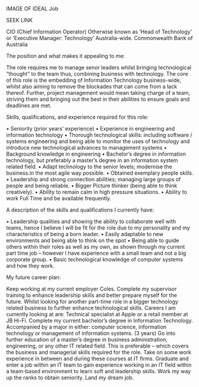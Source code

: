 IMAGE OF IDEAL Job

SEEK LINK

CIO (Chief Information Operator) Otherwise known as ‘Head of Technology’ or ‘Executive Manager:
Technology’ Australia-wide.
Commonwealth Bank of Australia


The position and what makes it appealing to me:

The role requires me to manage senor leaders whilst bringing technological “thought” to the team
thus, combining business with technology. The core of this role is the embedding of Information
Technology business-wide, whilst also aiming to remove the blockades that can come from a lack
thereof. Further, project management would mean taking charge of a team, striving them and
bringing out the best in their abilities to ensure goals and deadlines are met.


 Skills, qualifications, and experience required for this role:

 • Seniority (prior years’ experience)
• Experience in engineering and information technology
• Thorough technological skills: including software / systems engineering and being able to
monitor the uses of technology and introduce new technological advances to management
systems
• Background knowledge in engineering
• Bachelor’s degree in information technology, but preferably a master’s degree in an information
system related field.
• Adapt technology to the senior levels; modernise the business.in the most agile way possible.
• Obtained exemplary people skills.
• Leadership and strong connection abilities; managing large groups of people and being reliable.
• Bigger Picture thinker (being able to think creatively).
• Ability to remain calm in high pressure situations.
• Ability to work Full Time and be available frequently.


A description of the skills and qualifications I currently have:


• Leadership qualities and showing the ability to collaborate well with teams, hence I believe I will
be fit for the role due to my personality and my characteristics of being a born leader.
• Easily adaptable to new environments and being able to think on the spot
• Being able to guide others within their roles as well as my own, as shown through my current
part time job – however I have experience with a small team and not a big corporate group.
• Basic technological knowledge of computer systems and how they work.


My future career plan:

Keep working at my current employer Coles. Complete my supervisor training to enhance
leadership skills and better prepare myself for the future. Whilst looking for another part-time role
in a bigger technology related business to further enhance technological skills. Careers I am
currently looking at are: Technical specialist at Apple or a retail member at JB Hi-Fi.
Complete my current bachelor’s degree in Information Technology. Accompanied by a major in
either: computer science, information technology or management of information systems. (3 years)
Go into further education of a master’s degree in business administration, engineering, or any
other IT related field. This is preferable – which covers the business and managerial skills required
for the role.
Take on some work experience in between and during these courses at IT firms.
Graduate and enter a job within an IT team to gain experience working in an IT field within a team-based environment to learn soft and leadership skills.
Work my way up the ranks to obtain seniority.
Land my dream job.
